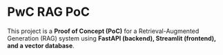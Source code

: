# PwC RAG PoC

This project is a **Proof of Concept (PoC)** for a Retrieval-Augmented Generation (RAG) system using **FastAPI (backend), Streamlit (frontend), and a vector database**.
